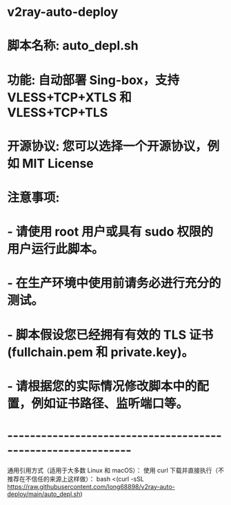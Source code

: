 # v2ray-auto-deploy
# 脚本名称: auto_depl.sh
# 功能: 自动部署 Sing-box，支持 VLESS+TCP+XTLS 和 VLESS+TCP+TLS
# 开源协议: 您可以选择一个开源协议，例如 MIT License
# 注意事项:
#   - 请使用 root 用户或具有 sudo 权限的用户运行此脚本。
#   - 在生产环境中使用前请务必进行充分的测试。
#   - 脚本假设您已经拥有有效的 TLS 证书 (fullchain.pem 和 private.key)。
#   - 请根据您的实际情况修改脚本中的配置，例如证书路径、监听端口等。
# ------------------------------------------------------------
通用引用方式（适用于大多数 Linux 和 macOS）：
使用 curl 下载并直接执行（不推荐在不信任的来源上这样做）：
bash <(curl -sSL https://raw.githubusercontent.com/long68898/v2ray-auto-deploy/main/auto_depl.sh)
